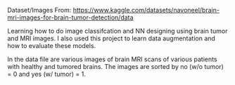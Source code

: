 Dataset/Images From: https://www.kaggle.com/datasets/navoneel/brain-mri-images-for-brain-tumor-detection/data

Learning how to do image classifcation and NN designing using brain tumor and MRI images. I also used this project to learn data augmentation and how to evaluate these models.

In the data file are various images of brain MRI scans of various patients with healthy and tumored brains. The images are sorted by no (w/o tumor) = 0 and yes (w/ tumor) = 1.

